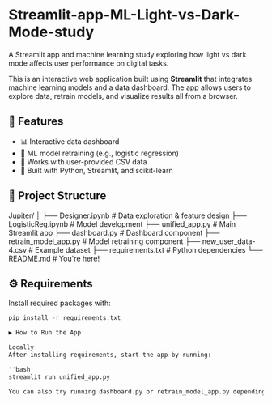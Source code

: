 # Streamlit-app-ML-Light-vs-Dark-Mode-study
A Streamlit app and machine learning study exploring how light vs dark mode affects user performance on digital tasks.

This is an interactive web application built using **Streamlit** that integrates machine learning models and a data dashboard. The app allows users to explore data, retrain models, and visualize results all from a browser.

## 🚀 Features

- 📊 Interactive data dashboard
- 🤖 ML model retraining (e.g., logistic regression)
- 📁 Works with user-provided CSV data
- 🧠 Built with Python, Streamlit, and scikit-learn

## 📂 Project Structure

Jupiter/
│
├── Designer.ipynb # Data exploration & feature design
├── LogisticReg.ipynb # Model development
├── unified_app.py # Main Streamlit app
├── dashboard.py # Dashboard component
├── retrain_model_app.py # Model retraining component
├── new_user_data-4.csv # Example dataset
├── requirements.txt # Python dependencies
└── README.md # You're here!


## ⚙️ Requirements

Install required packages with:

```bash
pip install -r requirements.txt

▶️ How to Run the App

Locally
After installing requirements, start the app by running: 

''bash
streamlit run unified_app.py

You can also try running dashboard.py or retrain_model_app.py depending on the component you want.

